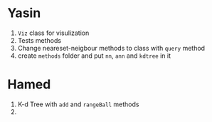 Yasin
=====
1. `Viz` class for visulization
1. Tests methods
1. Change neareset-neigbour methods to class with `query` method
1. create `methods` folder and put `nn`, `ann` and `kdtree` in it


Hamed
=====
1. K-d Tree with `add` and `rangeBall` methods
1. 
